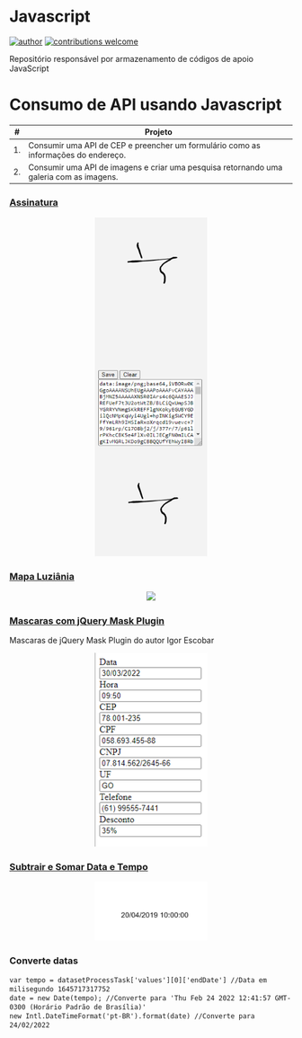 # Javascript
[![author](https://img.shields.io/badge/author-patrick-red.svg)](https://www.linkedin.com/in/patrick-cavalcante-moraes-a95635179/)
[![contributions welcome](https://img.shields.io/badge/contributions-welcome-brightgreen.svg?style=flat)](https://github.com/PatrickCavalcant)

Repositório responsável por armazenamento de códigos de apoio JavaScript


# Consumo de API usando Javascript

| #  | Projeto | 
| --- | ------ | 
| 1. | Consumir uma API de CEP e preencher um formulário como as informações do endereço. | 
| 2. | Consumir uma API de imagens e criar uma pesquisa retornando uma galeria com as imagens. |


<a href="https://github.com/PatrickCavalcant/javascript/tree/main/assinatura-manual"><h3>Assinatura</h3></a>
<p align="center">
    <img src="img/assinaturas.png" width="200">
</p>

<a href="https://github.com/PatrickCavalcant/javascript/tree/main/funcao-geolocalizao"><h3>Mapa Luziânia</h3></a>
  <p align="center">
    <img src="funcao-geolocalizao/Mapa Luziânia/Mapa.png" width="800">
  </p>
    
<a href="https://github.com/PatrickCavalcant/javascript/tree/main/mask"><h3>Mascaras com jQuery Mask Plugin</h3></a>
Mascaras de jQuery Mask Plugin do autor Igor Escobar
  <p align="center">
    <img src="img/mask.png" width="200">
  </p>
  
<a href="https://github.com/PatrickCavalcant/javascript/tree/main/subtrair-somar-data-tempo"><h3>Subtrair e Somar Data e Tempo</h3></a>
  <p align="center">
    <img src="img/date.png" width="200">
  </p>
  
  
<h3>Converte datas</h3>

```
var tempo = datasetProcessTask['values'][0]['endDate'] //Data em milisegundo 1645717317752
date = new Date(tempo); //Converte para 'Thu Feb 24 2022 12:41:57 GMT-0300 (Horário Padrão de Brasília)'
new Intl.DateTimeFormat('pt-BR').format(date) //Converte para 24/02/2022
```    

